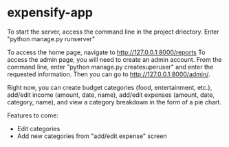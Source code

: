 # expensify-app

To start the server, access the command line in the project driectory. Enter "python manage.py runserver"

To access the home page, navigate to http://127.0.0.1:8000/reports
To access the admin page, you will need to create an admin account. From the command line, enter "python manage.py createsuperuser" and enter the requested information. Then you can go to http://127.0.0.1:8000/admin/.

Right now, you can create budget categories (food, entertainment, etc.), add/edit income (amount, date, name), add/edit expenses (amount, date, category, name), and view a category breakdown in the form of a pie chart. 

Features to come:
  - Edit categories
  - Add new categories from "add/edit expense" screen
